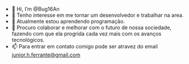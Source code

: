 - 👋 Hi, I’m @Bug16An
- 👀 Tenho interesse em me tornar um desenvolvedor e trabalhar na area.
- 🌱 Atualmente estou aprendendo programação.
- 💞️ Procuro colaborar e melhorar com o futuro de nossa sociedade, fazendo com que ela progrida cada vez mais com os avanços tecnológicos.
- 📫 Para entrar em contato comigo pode ser atravez do email junior.h.ferrante@gmail.com

<!---
Bug16An/Bug16An is a ✨ special ✨ repository because its `README.md` (this file) appears on your GitHub profile.
You can click the Preview link to take a look at your changes.
--->
